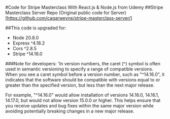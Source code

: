 #Code for Stripe Masterclass With React.js & Node.js from Udemy
##Stripe Masterclass Server Repo
(Original public code for Server)[https://github.com/cagarweyne/stripe-masterclass-server/]

##This code is upgraded for:
- Node 20.8.0
- Express ^4.18.2
- Cors ^2.8.5
- Stripe ^14.16.0

###Note for developers:
'In version numbers,
 the caret (^) symbol is often used in semantic versioning to specify a range of compatible versions.
 When you see a caret symbol before a version number, such as "^14.16.0",
 it indicates that the software should be compatible with versions equal to or greater than the specified version,
 but less than the next major release.  
 
For example, "^14.16.0" would allow installation of versions 14.16.0, 14.16.1, 14.17.0,
but would not allow version 15.0.0 or higher.
This helps ensure that you receive updates and bug fixes within the same major version while avoiding potentially breaking changes in a new major release.